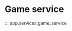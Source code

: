 # Game service

::: app.services.game_service

<!--veuillez lire le README.MD à la racine du projet afin de déployer la documentation-->